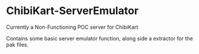 # ChibiKart-ServerEmulator
Currently a Non-Functioning POC server for ChibiKart


Contains some basic server emulator function, along side a extractor for the pak files. 
